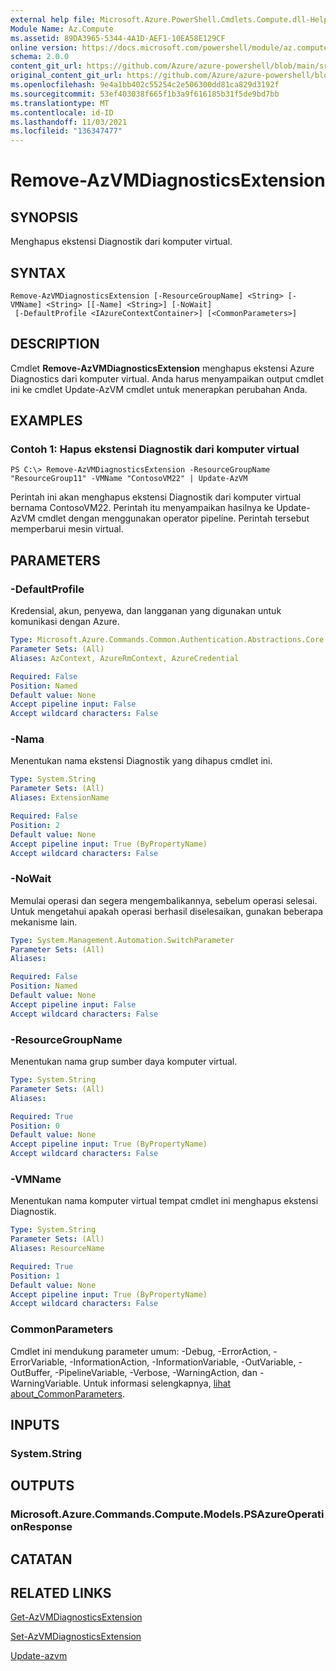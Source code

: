 ```yaml
---
external help file: Microsoft.Azure.PowerShell.Cmdlets.Compute.dll-Help.xml
Module Name: Az.Compute
ms.assetid: 89DA3965-5344-4A1D-AEF1-10EA58E129CF
online version: https://docs.microsoft.com/powershell/module/az.compute/remove-azvmdiagnosticsextension
schema: 2.0.0
content_git_url: https://github.com/Azure/azure-powershell/blob/main/src/Compute/Compute/help/Remove-AzVMDiagnosticsExtension.md
original_content_git_url: https://github.com/Azure/azure-powershell/blob/main/src/Compute/Compute/help/Remove-AzVMDiagnosticsExtension.md
ms.openlocfilehash: 9e4a1bb402c55254c2e506300dd81ca829d3192f
ms.sourcegitcommit: 53ef403038f665f1b3a9f616185b31f5de9bd7bb
ms.translationtype: MT
ms.contentlocale: id-ID
ms.lasthandoff: 11/03/2021
ms.locfileid: "136347477"
---
```

# Remove-AzVMDiagnosticsExtension

## SYNOPSIS
Menghapus ekstensi Diagnostik dari komputer virtual.

## SYNTAX

```
Remove-AzVMDiagnosticsExtension [-ResourceGroupName] <String> [-VMName] <String> [[-Name] <String>] [-NoWait]
 [-DefaultProfile <IAzureContextContainer>] [<CommonParameters>]
```

## DESCRIPTION
Cmdlet **Remove-AzVMDiagnosticsExtension** menghapus ekstensi Azure Diagnostics dari komputer virtual.
Anda harus menyampaikan output cmdlet ini ke cmdlet Update-AzVM cmdlet untuk menerapkan perubahan Anda.

## EXAMPLES

### Contoh 1: Hapus ekstensi Diagnostik dari komputer virtual
```
PS C:\> Remove-AzVMDiagnosticsExtension -ResourceGroupName "ResourceGroup11" -VMName "ContosoVM22" | Update-AzVM
```

Perintah ini akan menghapus ekstensi Diagnostik dari komputer virtual bernama ContosoVM22.
Perintah itu menyampaikan hasilnya ke Update-AzVM cmdlet dengan menggunakan operator pipeline.
Perintah tersebut memperbarui mesin virtual.

## PARAMETERS

### -DefaultProfile
Kredensial, akun, penyewa, dan langganan yang digunakan untuk komunikasi dengan Azure.

```yaml
Type: Microsoft.Azure.Commands.Common.Authentication.Abstractions.Core.IAzureContextContainer
Parameter Sets: (All)
Aliases: AzContext, AzureRmContext, AzureCredential

Required: False
Position: Named
Default value: None
Accept pipeline input: False
Accept wildcard characters: False
```

### -Nama
Menentukan nama ekstensi Diagnostik yang dihapus cmdlet ini.

```yaml
Type: System.String
Parameter Sets: (All)
Aliases: ExtensionName

Required: False
Position: 2
Default value: None
Accept pipeline input: True (ByPropertyName)
Accept wildcard characters: False
```

### -NoWait
Memulai operasi dan segera mengembalikannya, sebelum operasi selesai. Untuk mengetahui apakah operasi berhasil diselesaikan, gunakan beberapa mekanisme lain.

```yaml
Type: System.Management.Automation.SwitchParameter
Parameter Sets: (All)
Aliases:

Required: False
Position: Named
Default value: None
Accept pipeline input: False
Accept wildcard characters: False
```

### -ResourceGroupName
Menentukan nama grup sumber daya komputer virtual.

```yaml
Type: System.String
Parameter Sets: (All)
Aliases:

Required: True
Position: 0
Default value: None
Accept pipeline input: True (ByPropertyName)
Accept wildcard characters: False
```

### -VMName
Menentukan nama komputer virtual tempat cmdlet ini menghapus ekstensi Diagnostik.

```yaml
Type: System.String
Parameter Sets: (All)
Aliases: ResourceName

Required: True
Position: 1
Default value: None
Accept pipeline input: True (ByPropertyName)
Accept wildcard characters: False
```

### CommonParameters
Cmdlet ini mendukung parameter umum: -Debug, -ErrorAction, -ErrorVariable, -InformationAction, -InformationVariable, -OutVariable, -OutBuffer, -PipelineVariable, -Verbose, -WarningAction, dan -WarningVariable. Untuk informasi selengkapnya, [lihat about_CommonParameters](http://go.microsoft.com/fwlink/?LinkID=113216).

## INPUTS

### System.String

## OUTPUTS

### Microsoft.Azure.Commands.Compute.Models.PSAzureOperationResponse

## CATATAN

## RELATED LINKS

[Get-AzVMDiagnosticsExtension](./Get-AzVMDiagnosticsExtension.md)

[Set-AzVMDiagnosticsExtension](./Set-AzVMDiagnosticsExtension.md)

[Update-azvm](./Update-AzVM.md)


